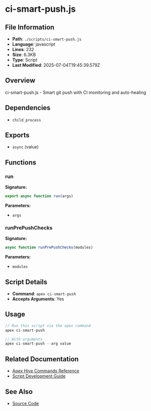 # ci-smart-push.js

## File Information

- **Path**: `./scripts/ci-smart-push.js`
- **Language**: javascript
- **Lines**: 232
- **Size**: 6.3KB
- **Type**: Script
- **Last Modified**: 2025-07-04T19:45:39.579Z

## Overview

ci-smart-push.js - Smart git push with CI monitoring and auto-healing

## Dependencies

- `child_process`

## Exports

- `async` (value)

## Functions

### run

**Signature:**
```javascript
export async function run(args)
```

**Parameters:**
- `args`

### runPrePushChecks

**Signature:**
```javascript
async function runPrePushChecks(modules)
```

**Parameters:**
- `modules`

## Script Details

- **Command**: `apex ci-smart-push`
- **Accepts Arguments**: Yes

## Usage

```javascript
// Run this script via the apex command
apex ci-smart-push

// With arguments
apex ci-smart-push --arg value
```

## Related Documentation

- [Apex Hive Commands Reference](../../architecture/reference/commands/)
- [Script Development Guide](../../development/scripts/)

## See Also

- [Source Code](./scripts/ci-smart-push.js)
